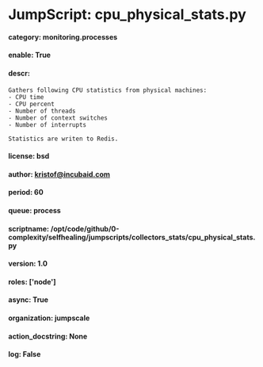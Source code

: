 
# JumpScript: cpu_physical_stats.py
        
#### category: monitoring.processes
#### enable: True
#### descr: 
```
Gathers following CPU statistics from physical machines:
- CPU time
- CPU percent
- Number of threads
- Number of context switches
- Number of interrupts

Statistics are writen to Redis.

```
#### license: bsd
#### author: kristof@incubaid.com
#### period: 60
#### queue: process
#### scriptname: /opt/code/github/0-complexity/selfhealing/jumpscripts/collectors_stats/cpu_physical_stats.py
#### version: 1.0
#### roles: ['node']
#### async: True
#### organization: jumpscale
#### action_docstring: None
#### log: False